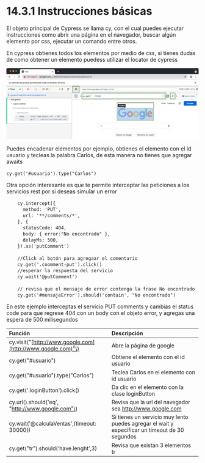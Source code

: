# 14.3.1 Instrucciones básicas

El objeto principal de Cypress se llama cy, con el cual puedes ejecutar instrucciones como abrir una página en el navegador, buscar algún elemento por css, ejecutar un comando entre otros.

En cypress obtienes todos los elementos por medio de css, si tienes dudas de como obtener un elemento puedess utilizar el locator de cypress

![](../../.gitbook/assets/image%20%28604%29.png)

Puedes encadenar elementos por ejemplo, obtienes el elemento con el id usuario y tecleas la palabra Carlos, de esta manera no tienes que agregar awaits

```text
cy.get('#usuario').type("Carlos")
```

Otra opción interesante es que te permite interceptar las peticiones a los servicios rest por si deseas simular un error

```text
    cy.intercept({
      method: 'PUT',
      url: '**/comments/*',
    }, {
      statusCode: 404,
      body: { error:"No encontrado" },
      delayMs: 500,
    }).as('putComment')
    
    //Click al botón para agregaar el comentario
    cy.get('.coomment-put').click()
    //esperar la respuesta del servicio
    cy.wait('@putComment')

    // revisa que el mensaje de error contenga la frase No encontrado
    cy.get('#mensajeError').should('contain', "No encontrado")
```

En este ejemplo interceptas el servicio PUT comments y cambias el status code para que regrese 404 con un body con el objeto error, y agregas una espera de 500 milisegundos

| Función | Descripción |
| :--- | :--- |
| cy.visit\("[http://www.google.com](http://www.google.com)"\) | Abre la página de google |
| cy.get\("\#usuario"\) | Obtiene el elemento con el id usuario |
| cy.get\("\#usuario"\).type\("Carlos"\) | Teclea Carlos en el elemento con id usuario |
| cy.get\('.loginButton'\).click\(\) | Da clic en el elemento con la clase loginButton |
| cy.url\(\).should\('eq', "http://www.google.com"\) | Revisa que la url del navegador sea http://www.google.com |
| cy.wait\('@calculaVentas',{timeout: 30000}\) | Si tienes un servicio muy lento puedes agregar el wait y especificar un timeout de 30 segundos |
| cy.get\("tr"\).should\(‘have.lenght’,3\) | Revisa que existan 3 elementos tr |



